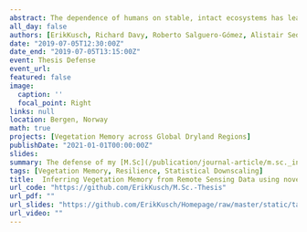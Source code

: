 ```yaml
---
abstract: The dependence of humans on stable, intact ecosystems has lead to an increasing appreciation of the need for resilience goals to be incorporated into environmental policy catalogues. Remote sensing has played a key role in mapping vegetation sensitivity, resistance and resilience at a global scale. Within these studies, vegetation memory has been used as an important proxy for ecosystem recovery rates, potentially a key component of vegetation resilience. In particular, strong vegetation memory effects have been identified in dryland regions coinciding with decreased vegetation sensitivity towards climatological drivers. However, vegetation memory has been identified to be more than straightforward assessments of recovery rates. A recent approach by Ogle et al. distinguishes intrinsic and extrinsic vegetation memory components. Here, I aim to test the components and drivers of vegetation memory in dryland regions using state-of-the-art climate reanalysis data and refined approaches to identifying vegetation memory characteristics. This has lead to novel insights into spatial patterns of vegetation memory characteristics across three distinct predominantly dryland regions (Iberian Region, Caatinga, and Australia). My thesis shows that (1) dryland regions are characterised by strong intrinsic vegetation memory as well as strong extrinsic vegetation memory, (2) it is possible to distinguish intrinsic and extrinsic vegetation memory to a hitherto unachieved degree using climate reanalysis data sets, and (3) dryland vegetation does not react to bioclimatic forcing in the same way across the Earth. In addition, this thesis aims to link the spatial patterns of vegetation memory with functional ecology datasets (i.e. TRY and COMPADRE). This is done to establish connections between plant life history strategies and vegetation memory characteristics thereby identifying causal pathways enabling vegetation memory. I based my hypotheses on the concept of information and material legacies by Johnstone et al. Regarding information legacies, I expected any life history strategy allowing plants to regenerate quickly to bioclimatic events to result in shorter recovery rates and lower vegetation memory. Material legacies, such as the ones identified via plant functional traits of leaf nitrogen content or vegetative height, I postulated to enable both resistance as well as recovery from perturbation events. My analyses did not find any support for the latter statement but did identify biological first time-step response of populations towards perturbations as well as plant reproductive strategy to be related to vegetation memory capabilities. Thus, my study presents a synthesis of resilience thinking, vegetation memory modelling approaches, climate science, and functional ecology. My findings demonstrate novel observations of vegetation memory patterns across dryland regions such as regional differences of processes forming vegetation memory capabilities. Consequently, this study provides a helpful stepping stone for refining and combining already existing methodology which could, in turn, generate important knowledge of ecosystem functioning and resilience.
all_day: false
authors: [ErikKusch, Richard Davy, Roberto Salguero-Gómez, Alistair Seddon]
date: "2019-07-05T12:30:00Z"
date_end: "2019-07-05T13:15:00Z"
event: Thesis Defense
event_url: 
featured: false
image:
  caption: ''
  focal_point: Right
links: null
location: Bergen, Norway
math: true
projects: [Vegetation Memory across Global Dryland Regions]
publishDate: "2021-01-01T00:00:00Z"
slides: 
summary: The defense of my [M.Sc](/publication/journal-article/m.sc._inferring-vegetation-memory-from-remote-copy/) thesis.
tags: [Vegetation Memory, Resilience, Statistical Downscaling]
title:  Inferring Vegetation Memory from Remote Sensing Data using novel Climate Reconstruction Products
url_code: "https://github.com/ErikKusch/M.Sc.-Thesis"
url_pdf: ""
url_slides: "https://github.com/ErikKusch/Homepage/raw/master/static/talks/2019_M.Sc._Defense.pdf"
url_video: ""
---
```

  
  
  